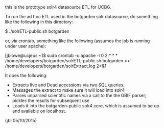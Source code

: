 this is the prototype solr4 datasource ETL for UCBG.

To run the ad hoc ETL  used in the botgarden solr datasource, do something like the following in this directory:

$ ./solrETL-public.sh botgarden

or, via crontab, something like the following (assumes the job is running under user apache):

[jblowe@ucjeps ~]$ sudo crontab -u apache -l
0 2 * * * /home/developers/botgarden/solrETL-public.sh botgarden >> /home/developers/botgarden/solrExtract.log  2>&1

It does the following:

* Extracts live and Dead accessions via two SQL queries.
* Massages the extract to make sure it will load into solr4
* Parses unparsed scientific names via a call to the the GBIF parser; pickles the results for subsequent use
* Loads it into the botgarden-public solr4 core, which is assumed to be up and available on localhost.


(jbl 05/10/2015)
